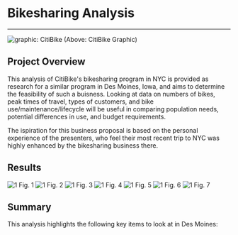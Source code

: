 
<!--                                                                                           Michelle Werner (7/10/2022)-->
# Bikesharing Analysis
---

<!--![alt](resources/___.png)-->
<img src="https://github.com/miwermi/bikesharing/blob/main/static/images/citibike.png" alt ="graphic: CitiBike">
(Above: CitiBike Graphic)

## Project Overview

This analysis of CitiBike's bikesharing program in NYC is provided as research for a similar program in Des Moines, Iowa, and aims to determine the feasibility of such a buisness. Looking at data on numbers of bikes, peak times of travel, types of customers, and bike use/maintenance/lifecycle will be useful in comparing population needs, potential differences in use, and budget requirements.

The ispiration for this business proposal is based on the personal experience of the presenters, who feel their most recent trip to NYC was highly enhanced by the bikesharing business there.

## Results


<img src="https://github.com/miwermi/bikesharing/blob/main/static/images/1.png" alt ="1">
Fig. 1

<img src="https://github.com/miwermi/bikesharing/blob/main/static/images/2.png" alt ="1">
Fig. 2

<img src="https://github.com/miwermi/bikesharing/blob/main/static/images/3.png" alt ="1">
Fig. 3

<img src="https://github.com/miwermi/bikesharing/blob/main/static/images/4.png" alt ="1">
Fig. 4

<img src="https://github.com/miwermi/bikesharing/blob/main/static/images/5.png" alt ="1">
Fig. 5

<img src="https://github.com/miwermi/bikesharing/blob/main/static/images/6.png" alt ="1">
Fig. 6

<img src="https://github.com/miwermi/bikesharing/blob/main/static/images/7.png" alt ="1">
Fig. 7

## Summary
This analysis highlights the following key items to look at in Des Moines:

